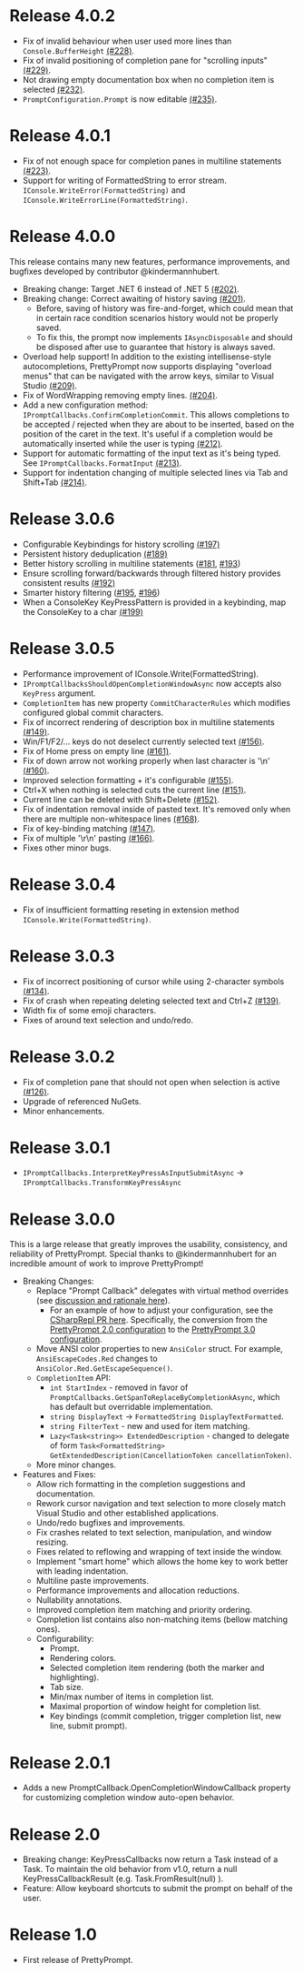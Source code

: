 # Release 4.0.2

- Fix of invalid behaviour when user used more lines than `Console.BufferHeight` [(#228)](https://github.com/waf/PrettyPrompt/issues/228).
- Fix of invalid positioning of completion pane for "scrolling inputs" [(#229)](https://github.com/waf/PrettyPrompt/issues/229).
- Not drawing empty documentation box when no completion item is selected [(#232)](https://github.com/waf/PrettyPrompt/issues/232).
- `PromptConfiguration.Prompt` is now editable [(#235)](https://github.com/waf/PrettyPrompt/issues/235).

# Release 4.0.1

- Fix of not enough space for completion panes in multiline statements [(#223)](https://github.com/waf/PrettyPrompt/issues/223).
- Support for writing of FormattedString to error stream. `IConsole.WriteError(FormattedString)` and `IConsole.WriteErrorLine(FormattedString)`.

# Release 4.0.0

This release contains many new features, performance improvements, and bugfixes developed by contributor @kindermannhubert.

- Breaking change: Target .NET 6 instead of .NET 5 [(#202)](https://github.com/waf/PrettyPrompt/pull/202).
- Breaking change: Correct awaiting of history saving [(#201)](https://github.com/waf/PrettyPrompt/pull/201).
    - Before, saving of history was fire-and-forget, which could mean that in certain race condition scenarios history would not be properly saved.
    - To fix this, the prompt now implements `IAsyncDisposable` and should be disposed after use to guarantee that history is always saved.
- Overload help support! In addition to the existing intellisense-style autocompletions, PrettyPrompt now supports displaying "overload menus" that can be navigated with the arrow keys, similar to Visual Studio [(#209)](https://github.com/waf/PrettyPrompt/pull/209).
- Fix of WordWrapping removing empty lines. [(#204)](https://github.com/waf/PrettyPrompt/pull/204).
- Add a new configuration method: `IPromptCallbacks.ConfirmCompletionCommit`. This allows completions to be accepted / rejected when they are about to be inserted, based on the position of the caret in the text. It's useful if a completion would be automatically inserted while the user is typing [(#212)](https://github.com/waf/PrettyPrompt/pull/212).
- Support for automatic formatting of the input text as it's being typed. See `IPromptCallbacks.FormatInput` [(#213)](https://github.com/waf/PrettyPrompt/pull/213).
- Support for indentation changing of multiple selected lines via Tab and Shift+Tab [(#214)](https://github.com/waf/PrettyPrompt/pull/214).

# Release 3.0.6

- Configurable Keybindings for history scrolling [(#197)](https://github.com/waf/PrettyPrompt/pull/197)
- Persistent history deduplication [(#189)](https://github.com/waf/PrettyPrompt/pull/189)
- Better history scrolling in multiline statements ([#181](https://github.com/waf/PrettyPrompt/issues/181), [#193](https://github.com/waf/PrettyPrompt/pull/193))
- Ensure scrolling forward/backwards through filtered history provides consistent results [(#192)](https://github.com/waf/PrettyPrompt/pull/192)
- Smarter history filtering ([#195](https://github.com/waf/PrettyPrompt/pull/195), [#196](https://github.com/waf/PrettyPrompt/pull/196))
- When a ConsoleKey KeyPressPattern is provided in a keybinding, map the ConsoleKey to a char [(#199)](https://github.com/waf/PrettyPrompt/pull/199)

# Release 3.0.5

- Performance improvement of IConsole.Write(FormattedString).
- `IPromptCallbacksShouldOpenCompletionWindowAsync` now accepts also `KeyPress` argument.
- `CompletionItem` has new property `CommitCharacterRules` which modifies configured global commit characters.
- Fix of incorrect rendering of description box in multiline statements [(#149)](https://github.com/waf/PrettyPrompt/issues/149).
- Win/F1/F2/... keys do not deselect currently selected text [(#156)](https://github.com/waf/PrettyPrompt/issues/156).
- Fix of Home press on empty line [(#161)](https://github.com/waf/PrettyPrompt/issues/161).
- Fix of down arrow not working properly when last character is '\n' [(#160)](https://github.com/waf/PrettyPrompt/issues/160).
- Improved selection formatting + it's configurable [(#155)](https://github.com/waf/PrettyPrompt/issues/155).
- Ctrl+X when nothing is selected cuts the current line [(#151)](https://github.com/waf/PrettyPrompt/issues/151).
- Current line can be deleted with Shift+Delete [(#152)](https://github.com/waf/PrettyPrompt/issues/152).
- Fix of indentation removal inside of pasted text. It's removed only when there are multiple non-whitespace lines [(#168)](https://github.com/waf/PrettyPrompt/issues/168).
- Fix of key-binding matching [(#147)](https://github.com/waf/PrettyPrompt/issues/147).
- Fix of multiple '\r\n' pasting [(#166)](https://github.com/waf/PrettyPrompt/issues/166).
- Fixes other minor bugs.

# Release 3.0.4

- Fix of insufficient formatting reseting in extension method `IConsole.Write(FormattedString)`.

# Release 3.0.3

- Fix of incorrect positioning of cursor while using 2-character symbols [(#134)](https://github.com/waf/PrettyPrompt/issues/134).
- Fix of crash when repeating deleting selected text and Ctrl+Z [(#139)](https://github.com/waf/PrettyPrompt/pull/139).
- Width fix of some emoji characters.
- Fixes of around text selection and undo/redo.

# Release 3.0.2

- Fix of completion pane that should not open when selection is active [(#126)](https://github.com/waf/PrettyPrompt/issues/126).
- Upgrade of referenced NuGets.
- Minor enhancements.

# Release 3.0.1

- `IPromptCallbacks.InterpretKeyPressAsInputSubmitAsync` -> `IPromptCallbacks.TransformKeyPressAsync`

# Release 3.0.0

This is a large release that greatly improves the usability, consistency, and reliability of PrettyPrompt. Special thanks to @kindermannhubert for an incredible amount of work to improve PrettyPrompt!

- Breaking Changes:
  - Replace "Prompt Callback" delegates with virtual method overrides (see [discussion and rationale here](https://github.com/waf/PrettyPrompt/discussions/73)).
    - For an example of how to adjust your configuration, see the [CSharpRepl PR here](https://github.com/waf/CSharpRepl/pull/63). Specifically, the conversion from the [PrettyPrompt 2.0 configuration](https://github.com/waf/CSharpRepl/blob/c8a2b603f0948d52b18e7c679b1695dcb85d2da9/CSharpRepl/PrettyPromptConfig/PromptConfiguration.cs) to the [PrettyPrompt 3.0 configuration](https://github.com/waf/CSharpRepl/blob/258b94a40b7e67b6662d5e5a834d3636afbcf9ed/CSharpRepl/CSharpReplPromptCallbacks.cs).
  - Move ANSI color properties to new `AnsiColor` struct. For example, `AnsiEscapeCodes.Red` changes to `AnsiColor.Red.GetEscapeSequence()`.
  - `CompletionItem` API:
    - `int StartIndex` - removed in favor of `PromptCallbacks.GetSpanToReplaceByCompletionkAsync`, which has default but overridable implementation.
    - `string DisplayText` -> `FormattedString DisplayTextFormatted`.
    - `string FilterText` - new and used for item matching.
    - `Lazy<Task<string>> ExtendedDescription` - changed to delegate of form `Task<FormattedString> GetExtendedDescription(CancellationToken cancellationToken)`.
  - More minor changes.
- Features and Fixes:
  - Allow rich formatting in the completion suggestions and documentation.
  - Rework cursor navigation and text selection to more closely match Visual Studio and other established applications.
  - Undo/redo bugfixes and improvements.
  - Fix crashes related to text selection, manipulation, and window resizing.
  - Fixes related to reflowing and wrapping of text inside the window.
  - Implement "smart home" which allows the home key to work better with leading indentation.
  - Multiline paste improvements.
  - Performance improvements and allocation reductions.
  - Nullability annotations.
  - Improved completion item matching and priority ordering.
  - Completion list contains also non-matching items (bellow matching ones).
  - Configurability:
    - Prompt.
    - Rendering colors.
    - Selected completion item rendering (both the marker and highlighting).
    - Tab size.
    - Min/max number of items in completion list.
    - Maximal proportion of window height for completion list.
    - Key bindings (commit completion, trigger completion list, new line, submit prompt).

# Release 2.0.1

- Adds a new PromptCallback.OpenCompletionWindowCallback property for customizing completion window auto-open behavior.

# Release 2.0

- Breaking change: KeyPressCallbacks now return a Task<KeyPressCallbackResult> instead of a Task. To maintain the old behavior from v1.0, return a null KeyPressCallbackResult (e.g.  Task.FromResult<KeyPressCallbackResult>(null) ).
- Feature: Allow keyboard shortcuts to submit the prompt on behalf of the user.

# Release 1.0

- First release of PrettyPrompt.
